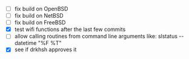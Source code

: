 * [ ] fix build on OpenBSD
* [ ] fix build on NetBSD
* [ ] fix build on FreeBSD
* [X] test wifi functions after the last few commits
* [ ] allow calling routines from command line arguments like: slstatus --datetime "%F %T"
*	[X] see if drkhsh approves it
